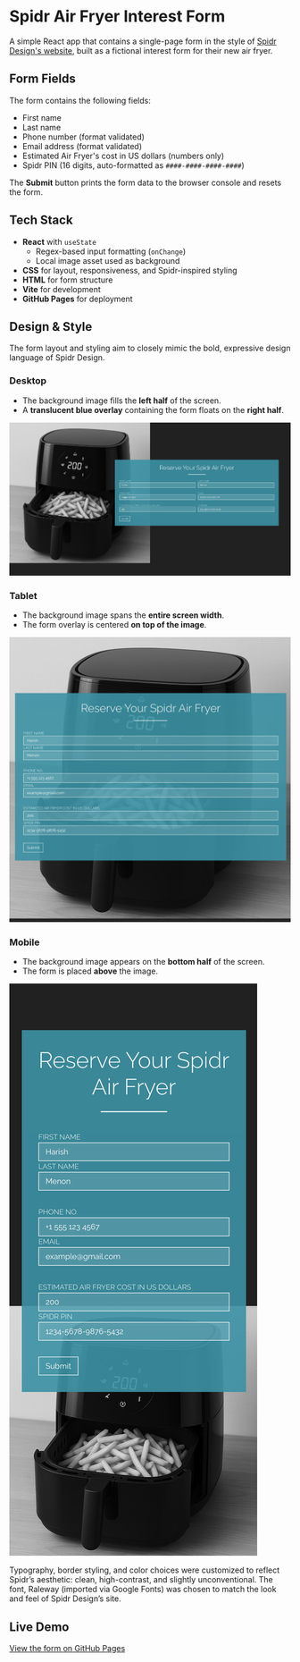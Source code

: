 # Spidr Air Fryer Interest Form

A simple React app that contains a single-page form in the style of [Spidr Design's website](https://spidr.design/), built as a fictional interest form for their new air fryer.

## Form Fields

The form contains the following fields:

- First name
- Last name
- Phone number (format validated)
- Email address (format validated)
- Estimated Air Fryer's cost in US dollars (numbers only)
- Spidr PIN (16 digits, auto-formatted as `####-####-####-####`)

The **Submit** button prints the form data to the browser console and resets the form.

## Tech Stack

- **React** with `useState`
  - Regex-based input formatting (`onChange`)
  - Local image asset used as background
- **CSS** for layout, responsiveness, and Spidr-inspired styling
- **HTML** for form structure
- **Vite** for development
- **GitHub Pages** for deployment

## Design & Style

The form layout and styling aim to closely mimic the bold, expressive design language of Spidr Design.

### Desktop

- The background image fills the **left half** of the screen.
- A **translucent blue overlay** containing the form floats on the **right half**.

![Desktop layout screenshot](./screenshots/desktop.png)

### Tablet

- The background image spans the **entire screen width**.
- The form overlay is centered **on top of the image**.

![Tablet layout screenshot](./screenshots/tablet.png)

### Mobile

- The background image appears on the **bottom half** of the screen.
- The form is placed **above** the image.

![Mobile layout screenshot](./screenshots/mobile.png)

Typography, border styling, and color choices were customized to reflect Spidr’s aesthetic: clean, high-contrast, and slightly unconventional. The font, Raleway (imported via Google Fonts) was chosen to match the look and feel of Spidr Design’s site.

## Live Demo

[View the form on GitHub Pages](https://classicracer.github.io/spidr-airfryer-form/)

